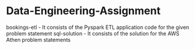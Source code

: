 # Data-Engineering-Assignment

bookings-etl - It consists of the Pyspark ETL application code for the given problem statement
sql-solution - It consists of the solution for the AWS Athen problem statements



